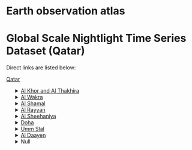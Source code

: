 # Earth observation atlas
 # Global Scale Nightlight Time Series Dataset (Qatar)
Direct links are listed below:

<a href="https://eoatlas-nightlight.s3.amazonaws.com/eoatlas-monthly-nightlight-00188.csv">Qatar</a>
<ul>
<details>
<summary><a href="https://eoatlas-nightlight.s3.amazonaws.com/eoatlas-monthly-nightlight-03204.csv">Al Khor and Al Thakhira</a></summary>
<ul>
<ol>
</ul>
</ol>
</details>
<details>
<summary><a href="https://eoatlas-nightlight.s3.amazonaws.com/eoatlas-monthly-nightlight-03205.csv">Al Wakra</a></summary>
<ul>
<ol>
<li><a href="https://eoatlas-nightlight.s3.amazonaws.com/eoatlas-monthly-nightlight-49861.csv">94</a></li><li><a href="https://eoatlas-nightlight.s3.amazonaws.com/eoatlas-monthly-nightlight-49862.csv">95</a></li><li><a href="https://eoatlas-nightlight.s3.amazonaws.com/eoatlas-monthly-nightlight-49863.csv">90</a></li><li><a href="https://eoatlas-nightlight.s3.amazonaws.com/eoatlas-monthly-nightlight-49864.csv">93</a></li><li><a href="https://eoatlas-nightlight.s3.amazonaws.com/eoatlas-monthly-nightlight-49865.csv">92</a></li><li><a href="https://eoatlas-nightlight.s3.amazonaws.com/eoatlas-monthly-nightlight-49866.csv">91</a></li><li><a href="https://eoatlas-nightlight.s3.amazonaws.com/eoatlas-monthly-nightlight-49874.csv">57</a></li></ul>
</ol>
</details>
<details>
<summary><a href="https://eoatlas-nightlight.s3.amazonaws.com/eoatlas-monthly-nightlight-03206.csv">Al Shamal</a></summary>
<ul>
<ol>
<li><a href="https://eoatlas-nightlight.s3.amazonaws.com/eoatlas-monthly-nightlight-49846.csv">77</a></li><li><a href="https://eoatlas-nightlight.s3.amazonaws.com/eoatlas-monthly-nightlight-49851.csv">78</a></li><li><a href="https://eoatlas-nightlight.s3.amazonaws.com/eoatlas-monthly-nightlight-49920.csv">79</a></li></ul>
</ol>
</details>
<details>
<summary><a href="https://eoatlas-nightlight.s3.amazonaws.com/eoatlas-monthly-nightlight-03207.csv">Al Rayyan</a></summary>
<ul>
<ol>
<li><a href="https://eoatlas-nightlight.s3.amazonaws.com/eoatlas-monthly-nightlight-49847.csv">96</a></li><li><a href="https://eoatlas-nightlight.s3.amazonaws.com/eoatlas-monthly-nightlight-49859.csv">83</a></li><li><a href="https://eoatlas-nightlight.s3.amazonaws.com/eoatlas-monthly-nightlight-49860.csv">97</a></li><li><a href="https://eoatlas-nightlight.s3.amazonaws.com/eoatlas-monthly-nightlight-49867.csv">81</a></li><li><a href="https://eoatlas-nightlight.s3.amazonaws.com/eoatlas-monthly-nightlight-49868.csv">53</a></li><li><a href="https://eoatlas-nightlight.s3.amazonaws.com/eoatlas-monthly-nightlight-49869.csv">56</a></li><li><a href="https://eoatlas-nightlight.s3.amazonaws.com/eoatlas-monthly-nightlight-49870.csv">52</a></li><li><a href="https://eoatlas-nightlight.s3.amazonaws.com/eoatlas-monthly-nightlight-49871.csv">58</a></li><li><a href="https://eoatlas-nightlight.s3.amazonaws.com/eoatlas-monthly-nightlight-49872.csv">54</a></li><li><a href="https://eoatlas-nightlight.s3.amazonaws.com/eoatlas-monthly-nightlight-49873.csv">55</a></li><li><a href="https://eoatlas-nightlight.s3.amazonaws.com/eoatlas-monthly-nightlight-49875.csv">51</a></li></ul>
</ol>
</details>
<details>
<summary><a href="https://eoatlas-nightlight.s3.amazonaws.com/eoatlas-monthly-nightlight-03208.csv">Al Sheehaniya</a></summary>
<ul>
<ol>
<li><a href="https://eoatlas-nightlight.s3.amazonaws.com/eoatlas-monthly-nightlight-49853.csv">73</a></li><li><a href="https://eoatlas-nightlight.s3.amazonaws.com/eoatlas-monthly-nightlight-49854.csv">86</a></li><li><a href="https://eoatlas-nightlight.s3.amazonaws.com/eoatlas-monthly-nightlight-49855.csv">85</a></li><li><a href="https://eoatlas-nightlight.s3.amazonaws.com/eoatlas-monthly-nightlight-49856.csv">82</a></li><li><a href="https://eoatlas-nightlight.s3.amazonaws.com/eoatlas-monthly-nightlight-49857.csv">80</a></li><li><a href="https://eoatlas-nightlight.s3.amazonaws.com/eoatlas-monthly-nightlight-49858.csv">84</a></li><li><a href="https://eoatlas-nightlight.s3.amazonaws.com/eoatlas-monthly-nightlight-49914.csv">72</a></li></ul>
</ol>
</details>
<details>
<summary><a href="https://eoatlas-nightlight.s3.amazonaws.com/eoatlas-monthly-nightlight-03209.csv">Doha</a></summary>
<ul>
<ol>
</ul>
</ol>
</details>
<details>
<summary><a href="https://eoatlas-nightlight.s3.amazonaws.com/eoatlas-monthly-nightlight-03210.csv">Umm Slal</a></summary>
<ul>
<ol>
<li><a href="https://eoatlas-nightlight.s3.amazonaws.com/eoatlas-monthly-nightlight-49849.csv">71</a></li></ul>
</ol>
</details>
<details>
<summary><a href="https://eoatlas-nightlight.s3.amazonaws.com/eoatlas-monthly-nightlight-03211.csv">Al Daayen</a></summary>
<ul>
<ol>
<li><a href="https://eoatlas-nightlight.s3.amazonaws.com/eoatlas-monthly-nightlight-49850.csv">70</a></li><li><a href="https://eoatlas-nightlight.s3.amazonaws.com/eoatlas-monthly-nightlight-49918.csv">69</a></li></ul>
</ol>
</details>
<details>
<summary>Null</summary>
<ul>
<ol>
<li><a href="https://eoatlas-nightlight.s3.amazonaws.com/eoatlas-monthly-nightlight-49845.csv">76</a></li><li><a href="https://eoatlas-nightlight.s3.amazonaws.com/eoatlas-monthly-nightlight-49848.csv">68</a></li><li><a href="https://eoatlas-nightlight.s3.amazonaws.com/eoatlas-monthly-nightlight-49852.csv">75</a></li><li><a href="https://eoatlas-nightlight.s3.amazonaws.com/eoatlas-monthly-nightlight-49876.csv">30</a></li><li><a href="https://eoatlas-nightlight.s3.amazonaws.com/eoatlas-monthly-nightlight-49877.csv">65</a></li><li><a href="https://eoatlas-nightlight.s3.amazonaws.com/eoatlas-monthly-nightlight-49878.csv">22</a></li><li><a href="https://eoatlas-nightlight.s3.amazonaws.com/eoatlas-monthly-nightlight-49879.csv">47</a></li><li><a href="https://eoatlas-nightlight.s3.amazonaws.com/eoatlas-monthly-nightlight-49880.csv">50</a></li><li><a href="https://eoatlas-nightlight.s3.amazonaws.com/eoatlas-monthly-nightlight-49881.csv">46</a></li><li><a href="https://eoatlas-nightlight.s3.amazonaws.com/eoatlas-monthly-nightlight-49882.csv">26</a></li><li><a href="https://eoatlas-nightlight.s3.amazonaws.com/eoatlas-monthly-nightlight-49883.csv">48</a></li><li><a href="https://eoatlas-nightlight.s3.amazonaws.com/eoatlas-monthly-nightlight-49884.csv">20</a></li><li><a href="https://eoatlas-nightlight.s3.amazonaws.com/eoatlas-monthly-nightlight-49885.csv">63</a></li><li><a href="https://eoatlas-nightlight.s3.amazonaws.com/eoatlas-monthly-nightlight-49886.csv">67</a></li><li><a href="https://eoatlas-nightlight.s3.amazonaws.com/eoatlas-monthly-nightlight-49887.csv">31</a></li><li><a href="https://eoatlas-nightlight.s3.amazonaws.com/eoatlas-monthly-nightlight-49888.csv">64</a></li><li><a href="https://eoatlas-nightlight.s3.amazonaws.com/eoatlas-monthly-nightlight-49889.csv">32</a></li><li><a href="https://eoatlas-nightlight.s3.amazonaws.com/eoatlas-monthly-nightlight-49890.csv">33</a></li><li><a href="https://eoatlas-nightlight.s3.amazonaws.com/eoatlas-monthly-nightlight-49891.csv">49</a></li><li><a href="https://eoatlas-nightlight.s3.amazonaws.com/eoatlas-monthly-nightlight-49892.csv">21</a></li><li><a href="https://eoatlas-nightlight.s3.amazonaws.com/eoatlas-monthly-nightlight-49893.csv">37</a></li><li><a href="https://eoatlas-nightlight.s3.amazonaws.com/eoatlas-monthly-nightlight-49894.csv">34</a></li><li><a href="https://eoatlas-nightlight.s3.amazonaws.com/eoatlas-monthly-nightlight-49895.csv">36</a></li><li><a href="https://eoatlas-nightlight.s3.amazonaws.com/eoatlas-monthly-nightlight-49896.csv">35</a></li><li><a href="https://eoatlas-nightlight.s3.amazonaws.com/eoatlas-monthly-nightlight-49897.csv">38</a></li><li><a href="https://eoatlas-nightlight.s3.amazonaws.com/eoatlas-monthly-nightlight-49898.csv">39</a></li><li><a href="https://eoatlas-nightlight.s3.amazonaws.com/eoatlas-monthly-nightlight-49899.csv">41</a></li><li><a href="https://eoatlas-nightlight.s3.amazonaws.com/eoatlas-monthly-nightlight-49900.csv">42</a></li><li><a href="https://eoatlas-nightlight.s3.amazonaws.com/eoatlas-monthly-nightlight-49901.csv">40</a></li><li><a href="https://eoatlas-nightlight.s3.amazonaws.com/eoatlas-monthly-nightlight-49902.csv">45</a></li><li><a href="https://eoatlas-nightlight.s3.amazonaws.com/eoatlas-monthly-nightlight-49903.csv">44</a></li><li><a href="https://eoatlas-nightlight.s3.amazonaws.com/eoatlas-monthly-nightlight-49904.csv">43</a></li><li><a href="https://eoatlas-nightlight.s3.amazonaws.com/eoatlas-monthly-nightlight-49905.csv">13</a></li><li><a href="https://eoatlas-nightlight.s3.amazonaws.com/eoatlas-monthly-nightlight-49906.csv">23</a></li><li><a href="https://eoatlas-nightlight.s3.amazonaws.com/eoatlas-monthly-nightlight-49907.csv">24</a></li><li><a href="https://eoatlas-nightlight.s3.amazonaws.com/eoatlas-monthly-nightlight-49908.csv">25</a></li><li><a href="https://eoatlas-nightlight.s3.amazonaws.com/eoatlas-monthly-nightlight-49909.csv">4</a></li><li><a href="https://eoatlas-nightlight.s3.amazonaws.com/eoatlas-monthly-nightlight-49910.csv">14</a></li><li><a href="https://eoatlas-nightlight.s3.amazonaws.com/eoatlas-monthly-nightlight-49911.csv">15</a></li><li><a href="https://eoatlas-nightlight.s3.amazonaws.com/eoatlas-monthly-nightlight-49912.csv">7</a></li><li><a href="https://eoatlas-nightlight.s3.amazonaws.com/eoatlas-monthly-nightlight-49913.csv">6</a></li><li><a href="https://eoatlas-nightlight.s3.amazonaws.com/eoatlas-monthly-nightlight-49915.csv">18-19</a></li><li><a href="https://eoatlas-nightlight.s3.amazonaws.com/eoatlas-monthly-nightlight-49916.csv">28</a></li><li><a href="https://eoatlas-nightlight.s3.amazonaws.com/eoatlas-monthly-nightlight-49917.csv">27</a></li><li><a href="https://eoatlas-nightlight.s3.amazonaws.com/eoatlas-monthly-nightlight-49919.csv">98</a></li><li><a href="https://eoatlas-nightlight.s3.amazonaws.com/eoatlas-monthly-nightlight-49921.csv">74</a></li><li><a href="https://eoatlas-nightlight.s3.amazonaws.com/eoatlas-monthly-nightlight-49922.csv">66</a></li><li><a href="https://eoatlas-nightlight.s3.amazonaws.com/eoatlas-monthly-nightlight-49923.csv">61</a></li></ul>
</ol>
</details>
